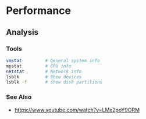 # Performance

## Analysis
### Tools
```sh
vmstat         # General system info
mpstat         # CPU info
netstat        # Network info
lsblk          # Show devices
lsblk -f       # show disk partitions
```

### See Also
- https://www.youtube.com/watch?v=LMx2poY9ORM
